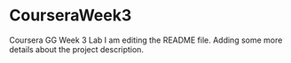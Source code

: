 # CourseraWeek3
Coursera GG Week 3 Lab
I am editing the README file. Adding some more details about the project description.

